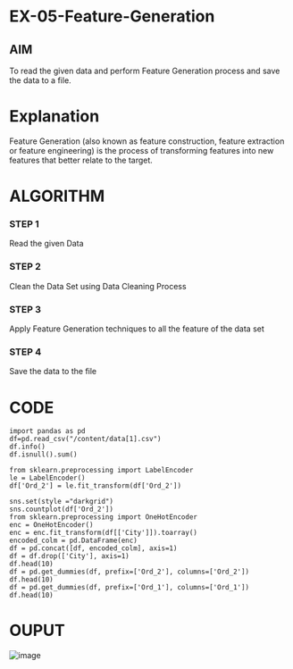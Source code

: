 # EX-05-Feature-Generation


## AIM
To read the given data and perform Feature Generation process and save the data to a file. 

# Explanation
Feature Generation (also known as feature construction, feature extraction or feature engineering) is the process of transforming features into new features that better relate to the target.
 

# ALGORITHM
### STEP 1
Read the given Data
### STEP 2
Clean the Data Set using Data Cleaning Process
### STEP 3
Apply Feature Generation techniques to all the feature of the data set
### STEP 4
Save the data to the file


# CODE
~~~
import pandas as pd
df=pd.read_csv("/content/data[1].csv")
df.info()
df.isnull().sum()

from sklearn.preprocessing import LabelEncoder
le = LabelEncoder()
df['Ord_2'] = le.fit_transform(df['Ord_2'])

sns.set(style ="darkgrid")
sns.countplot(df['Ord_2'])
from sklearn.preprocessing import OneHotEncoder
enc = OneHotEncoder()
enc = enc.fit_transform(df[['City']]).toarray()
encoded_colm = pd.DataFrame(enc)
df = pd.concat([df, encoded_colm], axis=1)
df = df.drop(['City'], axis=1)
df.head(10)
df = pd.get_dummies(df, prefix=['Ord_2'], columns=['Ord_2'])
df.head(10)
df = pd.get_dummies(df, prefix=['Ord_1'], columns=['Ord_1'])
df.head(10)

~~~
# OUPUT
![image](https://user-images.githubusercontent.com/113016903/195489654-df2148d0-dd40-4fb2-aa51-8a4e99cb3284.png)
